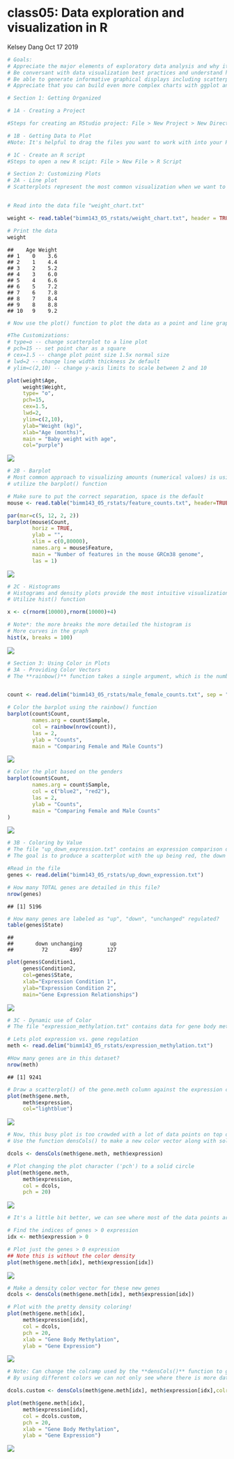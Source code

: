class05: Data exploration and visualization in R
================
Kelsey Dang
Oct 17 2019

``` r
# Goals:  
# Appreciate the major elements of exploratory data analysis and why it is important to visualize data  
# Be conversant with data visualization best practices and understand how good visualizations optimize for the human visual system
# Be able to generate informative graphical displays including scatterplots, histrograms, bar graphs, boxplots, dendrograms, and heatmaps and thereby gain exposure to the extensive graphical capabilities of R
# Appreciate that you can build even more complex charts with ggplot and additional R packages such as rgl

# Section 1: Getting Organized

# 1A - Creating a Project

#Steps for creating an RStudio project: File > New Project > New Directory > New Project

# 1B - Getting Data to Plot
#Note: It's helpful to drag the files you want to work with into your R project, so you don't have to write out the entire path to the files.

# 1C - Create an R script
#Steps to open a new R scipt: File > New File > R Script

# Section 2: Customizing Plots
# 2A - Line plot
# Scatterplots represent the most common visualization when we want to show one quantitative variable relative to another


# Read into the data file "weight_chart.txt"

weight <- read.table("bimm143_05_rstats/weight_chart.txt", header = TRUE)

# Print the data
weight
```

    ##    Age Weight
    ## 1    0    3.6
    ## 2    1    4.4
    ## 3    2    5.2
    ## 4    3    6.0
    ## 5    4    6.6
    ## 6    5    7.2
    ## 7    6    7.8
    ## 8    7    8.4
    ## 9    8    8.8
    ## 10   9    9.2

``` r
# Now use the plot() function to plot the data as a point and line graph with various customizations.

#The Customizations:  
# type=o -- change scatterplot to a line plot  
# pch=15 -- set point char as a square  
# cex=1.5 -- change plot point size 1.5x normal size  
# lwd=2 -- change line width thickness 2x default  
# ylim=c(2,10) -- change y-axis limits to scale between 2 and 10  

plot(weight$Age, 
     weight$Weight, 
     type= "o",
     pch=15,
     cex=1.5,
     lwd=2,
     ylim=c(2,10),
     ylab="Weight (kg)",
     xlab="Age (months)",
     main = "Baby weight with age",
     col="purple")
```

![](Class05_files/figure-gfm/unnamed-chunk-1-1.png)<!-- -->

``` r
# 2B - Barplot
# Most common approach to visualizing amounts (numerical values) is using bars
# utilize the barplot() function

# Make sure to put the correct separation, space is the default
mouse <- read.table("bimm143_05_rstats/feature_counts.txt", header=TRUE, sep="\t")

par(mar=c(5, 12, 2, 2))
barplot(mouse$Count,
        horiz = TRUE,
        ylab = "",
        xlim = c(0,80000),
        names.arg = mouse$Feature,
        main = "Number of features in the mouse GRCm38 genome",
        las = 1)
```

![](Class05_files/figure-gfm/unnamed-chunk-1-2.png)<!-- -->

``` r
# 2C - Histograms
# Histograms and density plots provide the most intuitive visualizations of a given distribution  
# Utilize hist() function

x <- c(rnorm(10000),rnorm(10000)+4)

# Note*: the more breaks the more detailed the histogram is
# More curves in the graph
hist(x, breaks = 100)
```

![](Class05_files/figure-gfm/unnamed-chunk-1-3.png)<!-- -->

``` r
# Section 3: Using Color in Plots
# 3A - Providing Color Vectors
# The **rainbow()** function takes a single argument, which is the number of colors to generate, then assign it to the col argument


count <- read.delim("bimm143_05_rstats/male_female_counts.txt", sep = "\t", header = TRUE)

# Color the barplot using the rainbow() function
barplot(count$Count,
        names.arg = count$Sample,
        col = rainbow(nrow(count)),
        las = 2,
        ylab = "Counts",
        main = "Comparing Female and Male Counts")
```

![](Class05_files/figure-gfm/unnamed-chunk-1-4.png)<!-- -->

``` r
# Color the plot based on the genders
barplot(count$Count,
        names.arg = count$Sample,
        col = c("blue2", "red2"),
        las = 2,
        ylab = "Counts",
        main = "Comparing Female and Male Counts"
)
```

![](Class05_files/figure-gfm/unnamed-chunk-1-5.png)<!-- -->

``` r
# 3B - Coloring by Value
# The file "up_down_expression.txt" contains an expression comparison dataset, but has an extra column that classifies the rows into one of 3 groups (up, down, unchanging)
# The goal is to produce a scatterplot with the up being red, the down being blue, and the unchanging being gray

#Read in the file
genes <- read.delim("bimm143_05_rstats/up_down_expression.txt")

# How many TOTAL genes are detailed in this file?
nrow(genes)
```

    ## [1] 5196

``` r
# How many genes are labeled as "up", "down", "unchanged" regulated?
table(genes$State)
```

    ## 
    ##       down unchanging         up 
    ##         72       4997        127

``` r
plot(genes$Condition1,
     genes$Condition2,
     col=genes$State,
     xlab="Expression Condition 1",
     ylab="Expression Condition 2",
     main="Gene Expression Relationships")
```

![](Class05_files/figure-gfm/unnamed-chunk-1-6.png)<!-- -->

``` r
# 3C - Dynamic use of Color
# The file "expression_methylation.txt" contains data for gene body methylation, promoter methylation, and gene expression

# Lets plot expression vs. gene regulation
meth <- read.delim("bimm143_05_rstats/expression_methylation.txt")

#How many genes are in this dataset?
nrow(meth)
```

    ## [1] 9241

``` r
# Draw a scatterplot() of the gene.meth column against the expression column
plot(meth$gene.meth,
     meth$expression,
     col="lightblue")
```

![](Class05_files/figure-gfm/unnamed-chunk-1-7.png)<!-- -->

``` r
# Now, this busy plot is too crowded with a lot of data points on top of each other. We can improve this by coloring by **point density** 
# Use the function densCols() to make a new color vector along with solid plotting character (i.e. pch = 20)

dcols <- densCols(meth$gene.meth, meth$expression)

# Plot changing the plot character ('pch') to a solid circle
plot(meth$gene.meth,
     meth$expression,
     col = dcols,
     pch = 20)
```

![](Class05_files/figure-gfm/unnamed-chunk-1-8.png)<!-- -->

``` r
# It's a little bit better, we can see where most of the data points are stacked, but lets add more restrictions to only allow genes with more than zero expression values.

# Find the indices of genes > 0 expression
idx <- meth$expression > 0

# Plot just the genes > 0 expression
## Note this is without the color density
plot(meth$gene.meth[idx], meth$expression[idx])
```

![](Class05_files/figure-gfm/unnamed-chunk-1-9.png)<!-- -->

``` r
# Make a density color vector for these new genes
dcols <- densCols(meth$gene.meth[idx], meth$expression[idx])

# Plot with the pretty density coloring!
plot(meth$gene.meth[idx],
     meth$expression[idx],
     col = dcols,
     pch = 20,
     xlab = "Gene Body Methylation",
     ylab = "Gene Expression")
```

![](Class05_files/figure-gfm/unnamed-chunk-1-10.png)<!-- -->

``` r
# Note: Can change the colramp used by the **densCols()** function to go between different colors with the colorRampPalette() function.
# By using different colors we can not only see where there is more data point overlap, but which sections are more condensed than others, based on the color distribution.  

dcols.custom <- densCols(meth$gene.meth[idx], meth$expression[idx],colramp = colorRampPalette(c("blue2","green2","red2","yellow")))

plot(meth$gene.meth[idx],
     meth$expression[idx], 
     col = dcols.custom,
     pch = 20,
     xlab = "Gene Body Methylation",
     ylab = "Gene Expression")
```

![](Class05_files/figure-gfm/unnamed-chunk-1-11.png)<!-- -->

